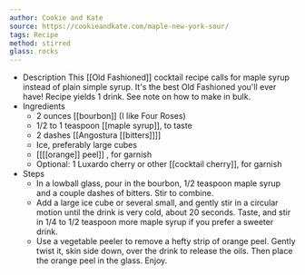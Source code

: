 ```yaml
---
author: Cookie and Kate
source: https://cookieandkate.com/maple-new-york-sour/
tags: Recipe
method: stirred
glass: rocks
---
```


- Description
  This [[Old Fashioned]] cocktail recipe calls for maple syrup instead of plain simple syrup. It's the best Old Fashioned you'll ever have! Recipe yields 1 drink. See note on how to make in bulk.
- Ingredients
	- 2 ounces [[bourbon]] (I like Four Roses)
	- 1/2 to 1 teaspoon [[maple syrup]], to taste
	- 2 dashes [[Angostura [[bitters]]]]
	- Ice, preferably large cubes
	- [[[[orange]] peel]] , for garnish
	- Optional: 1 Luxardo cherry or other [[cocktail cherry]], for garnish
- Steps
	- In a lowball glass, pour in the bourbon, 1/2 teaspoon maple syrup and a couple dashes of bitters. Stir to combine.
	- Add a large ice cube or several small, and gently stir in a circular motion until the drink is very cold, about 20 seconds. Taste, and stir in 1/4 to 1/2 teaspoon more maple syrup if you prefer a sweeter drink.
	- Use a vegetable peeler to remove a hefty strip of orange peel. Gently twist it, skin side down, over the drink to release the oils. Then place the orange peel in the glass. Enjoy.